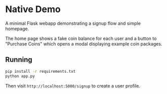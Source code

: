 # Native Demo

A minimal Flask webapp demonstrating a signup flow and simple homepage.

The home page shows a fake coin balance for each user and a button to
"Purchase Coins" which opens a modal displaying example coin packages.

## Running

```bash
pip install -r requirements.txt
python app.py
```

Then visit `http://localhost:5000/signup` to create a user profile.
